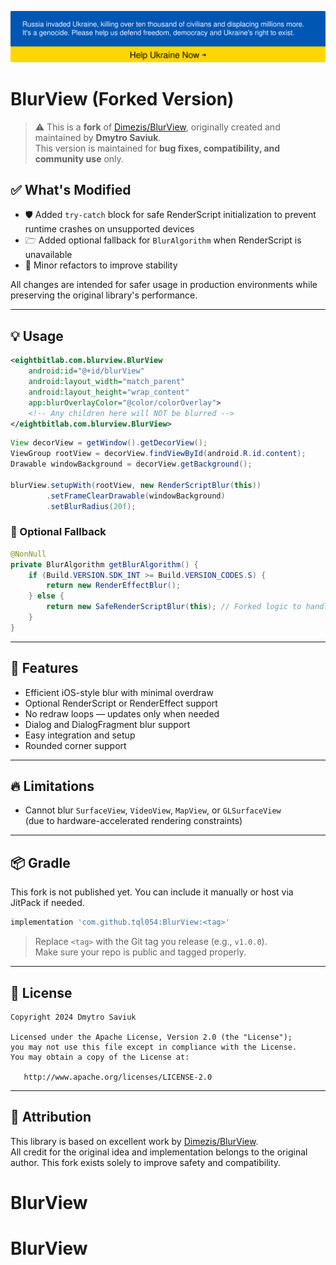 [![Stand With Ukraine](https://raw.githubusercontent.com/vshymanskyy/StandWithUkraine/main/banner2-direct.svg)](https://vshymanskyy.github.io/StandWithUkraine)

# BlurView (Forked Version)

> ⚠️ This is a **fork** of [Dimezis/BlurView](https://github.com/Dimezis/BlurView), originally created and maintained by **Dmytro Saviuk**.\
> This version is maintained for **bug fixes, compatibility, and community use** only.

## ✅ What's Modified

- 🛡 Added `try-catch` block for safe RenderScript initialization to prevent runtime crashes on unsupported devices
- 🗁 Added optional fallback for `BlurAlgorithm` when RenderScript is unavailable
- 🔧 Minor refactors to improve stability

All changes are intended for safer usage in production environments while preserving the original library's performance.

---

## 💡 Usage

```xml
<eightbitlab.com.blurview.BlurView
    android:id="@+id/blurView"
    android:layout_width="match_parent"
    android:layout_height="wrap_content"
    app:blurOverlayColor="@color/colorOverlay">
    <!-- Any children here will NOT be blurred -->
</eightbitlab.com.blurview.BlurView>
```

```java
View decorView = getWindow().getDecorView();
ViewGroup rootView = decorView.findViewById(android.R.id.content);
Drawable windowBackground = decorView.getBackground();

blurView.setupWith(rootView, new RenderScriptBlur(this))
        .setFrameClearDrawable(windowBackground)
        .setBlurRadius(20f);
```

### 🔄 Optional Fallback

```java
@NonNull
private BlurAlgorithm getBlurAlgorithm() {
    if (Build.VERSION.SDK_INT >= Build.VERSION_CODES.S) {
        return new RenderEffectBlur();
    } else {
        return new SafeRenderScriptBlur(this); // Forked logic to handle crashes
    }
}
```

---

## 🎯 Features

- Efficient iOS-style blur with minimal overdraw
- Optional RenderScript or RenderEffect support
- No redraw loops — updates only when needed
- Dialog and DialogFragment blur support
- Easy integration and setup
- Rounded corner support

---

## 🔥 Limitations

- Cannot blur `SurfaceView`, `VideoView`, `MapView`, or `GLSurfaceView`\
  (due to hardware-accelerated rendering constraints)

---

## 📦 Gradle

This fork is not published yet. You can include it manually or host via JitPack if needed.

```groovy
implementation 'com.github.tql054:BlurView:<tag>'
```

> Replace `<tag>` with the Git tag you release (e.g., `v1.0.0`).\
> Make sure your repo is public and tagged properly.

---

## 📝 License

```
Copyright 2024 Dmytro Saviuk

Licensed under the Apache License, Version 2.0 (the "License");
you may not use this file except in compliance with the License.
You may obtain a copy of the License at:

   http://www.apache.org/licenses/LICENSE-2.0
```

---

## 🙏 Attribution

This library is based on excellent work by [Dimezis/BlurView](https://github.com/Dimezis/BlurView).\
All credit for the original idea and implementation belongs to the original author. This fork exists solely to improve safety and compatibility.

# BlurView
# BlurView
